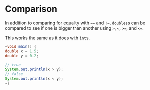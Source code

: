 # Comparison

In addition to comparing for equality with `==` and `!=`, `doubles`s can be compared to see if one is bigger than another using
`>`, `<`, `>=`, and `<=`.

This works the same as it does with `int`s.

```java
~void main() {
double x = 1.5;
double y = 0.2;

// true
System.out.println(x > y);
// false
System.out.println(x < y);
~}
```
